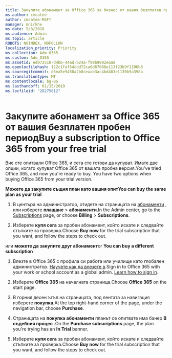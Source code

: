 ```yaml
---
title: Закупите абонамент за Office 365 за бизнес от вашия безплатен пробен период
ms.author: cmcatee
author: cmcatee-MSFT
manager: mnirkhe
ms.date: 5/8/2018
ms.audience: Admin
ms.topic: article
ROBOTS: NOINDEX, NOFOLLOW
localization_priority: Priority
ms.collection: Adm_O365
ms.custom: Adm_O365
ms.assetid: ed072510-d4b6-44ad-b24a-f99b9892eaa8
ms.openlocfilehash: 122c1faf54cdd72ca6d67088e113f23b9f1396b8
ms.sourcegitcommit: d6ea5e9458a2b8ceaab3ac4bd483e1130b9a398a
ms.translationtype: MT
ms.contentlocale: bg-BG
ms.lasthandoff: 01/15/2019
ms.locfileid: "28275812"
---
```

# <a name="buy-a-subscription-to-office-365-from-your-free-trial"></a><span data-ttu-id="3fae2-102">Закупите абонамент за Office 365 от вашия безплатен пробен период</span><span class="sxs-lookup"><span data-stu-id="3fae2-102">Buy a subscription to Office 365 from your free trial</span></span>

<span data-ttu-id="3fae2-p101">Вие сте опитвали Office 365, и сега сте готови да купуват. Имате две опции, когато купуват Office 365 от вашата пробна версия.</span><span class="sxs-lookup"><span data-stu-id="3fae2-p101">You've tried Office 365, and now you're ready to buy. You have two options when buying Office 365 from your trial version.</span></span>
  
 <span data-ttu-id="3fae2-105">**Можете да закупите същия план като вашия опит**</span><span class="sxs-lookup"><span data-stu-id="3fae2-105">**You can buy the same plan as your trial**</span></span>
  
1. <span data-ttu-id="3fae2-106">В центъра на администратор, отидете на страницата на [абонаменти](https://go.microsoft.com/fwlink/p/?linkid=842054) , или изберете **плащане** \> **абонаменти**.</span><span class="sxs-lookup"><span data-stu-id="3fae2-106">In the Admin center, go to the [Subscriptions](https://go.microsoft.com/fwlink/p/?linkid=842054) page, or choose **Billing** \> **Subscriptions**.</span></span>
    
2. <span data-ttu-id="3fae2-107">Изберете **купя сега** за пробен абонамент, който искате и следвайте стъпките за проверка.</span><span class="sxs-lookup"><span data-stu-id="3fae2-107">Choose **Buy now** for the trial subscription that you want, and follow the steps to check out.</span></span> 
    
<span data-ttu-id="3fae2-108">или **можете да закупите друг абонамент**</span><span class="sxs-lookup"><span data-stu-id="3fae2-108">or **You can buy a different subscription**</span></span>
  
1. <span data-ttu-id="3fae2-109">Влезте в Office 365 с профила си работа или училище като глобален администратор. [Научете как да влезете в](https://support.office.com/article/e9eb7d51-5430-4929-91ab-6157c5a050b4).</span><span class="sxs-lookup"><span data-stu-id="3fae2-109">Sign in to Office 365 with your work or school account as a global admin. [Learn how to sign in](https://support.office.com/article/e9eb7d51-5430-4929-91ab-6157c5a050b4).</span></span>
    
2. <span data-ttu-id="3fae2-110">Изберете **Office 365** на началната страница.</span><span class="sxs-lookup"><span data-stu-id="3fae2-110">Choose **Office 365** on the start page.</span></span> 
    
3. <span data-ttu-id="3fae2-111">В горния десен ъгъл на страницата, под лентата за навигация изберете **покупка**.</span><span class="sxs-lookup"><span data-stu-id="3fae2-111">At the top right-hand corner of the page, under the navigation bar, choose **Purchase**.</span></span>
    
4. <span data-ttu-id="3fae2-112">Страницата на **покупка абонаменти** планът се опитвате има банер **В съдебния процес** .</span><span class="sxs-lookup"><span data-stu-id="3fae2-112">On the **Purchase subscriptions** page, the plan you're trying has an **In Trial** banner.</span></span> 
    
5. <span data-ttu-id="3fae2-113">Изберете **купя сега** за пробен абонамент, който искате и следвайте стъпките за проверка.</span><span class="sxs-lookup"><span data-stu-id="3fae2-113">Choose **Buy now** for the trial subscription that you want, and follow the steps to check out.</span></span> 
    

